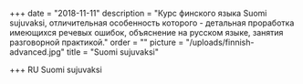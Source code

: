 +++
date = "2018-11-11"
description = "Курс финского языка Suomi sujuvaksi, отличительная особенность которого - детальная проработка имеющихся речевых ошибок, объяснение на русском языке, занятия разговорной практикой."
order = ""
picture = "/uploads/finnish-advanced.jpg"
title = "Suomi sujuvaksi"

+++
RU
Suomi sujuvaksi